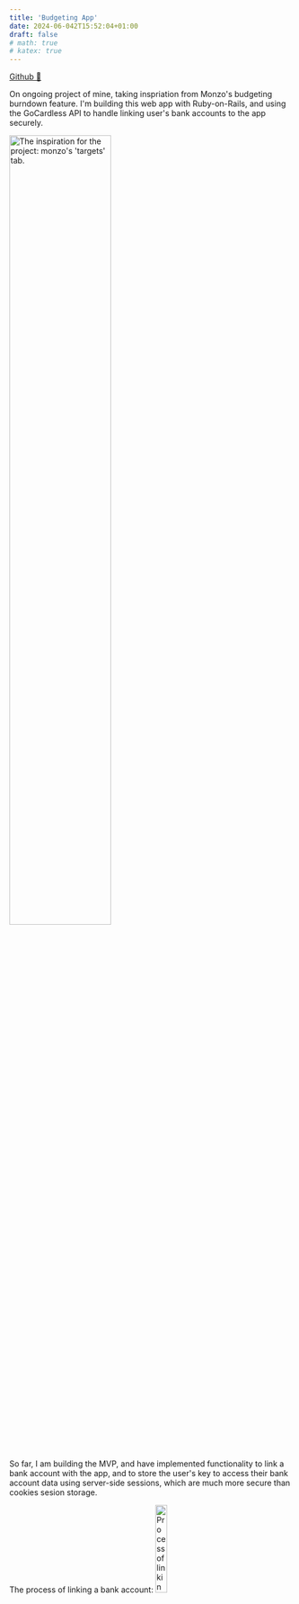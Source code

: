 ```yaml
---
title: 'Budgeting App'
date: 2024-06-042T15:52:04+01:00
draft: false
# math: true
# katex: true
---
```


[Github 🔗](https://github.com/jwhogg/Rails-Burndown-Budgeting-App)

On ongoing project of mine, taking inspriation from Monzo's budgeting burndown feature. I'm building this web app with Ruby-on-Rails, and using the GoCardless API to handle linking user's bank accounts to the app securely.

<img src="/images/monzo_burndown.png" alt="The inspiration for the project: monzo's 'targets' tab." width="60%">

So far, I am building the MVP, and have implemented functionality to link a bank account with the app, and to store the user's key to access their bank account data using server-side sessions, which are much more secure than cookies sesion storage.

The process of linking a bank account:
<img src="/images/linkingaccounts.gif" alt="Process of linking bank accounts" width="20%">

